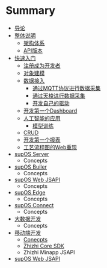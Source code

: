 # Summary

* [导论](README.md)
* [整体说明](concepts.md)
  * [架构体系](concepts/architecture.md)
  * [API版本](concepts/api-versioning-and-supos-versioning.md)
* [快速入门](getting-started.md)
  * [注册成为开发者](getting-started/signup-for-a-developer-account.md)
  * [对象建模](getting-started/object-modeling.md)
  * [数据接入](getting-started/connectivity.md)
    * [通过MQTT协议进行数据采集](getting-started/connectivity/mqtt.md)
    * [通过天梭进行数据采集](getting-started/connectivity/data-collector.md)
    * [开发自己的驱动](getting-started/connectivity/developer-a-driver-for-collector.md)
  * [开发第一个Dashboard](getting-started/dashboard.md)
  * [人工智能的应用](getting-started/ai.md)
    * [模型训练](getting-started/ai/ml-model.md)
  * [CRUD](getting-started/crud.md)
  * [开发第一个报表](getting-started/charts.md)
  * [工艺流程图的Web重现](getting-started/manufacture-process-chart.md)
* [supOS Server](supos-server.md)
  * Concepts
* [supOS Builer](supos-builer.md)
  * Concepts
* [supOS Web JSAPI](supos-web-jsapi.md)
  * Concepts
* [supOS Edge](supos-edge.md)
  * Concepts
* [supOS Connect](supos-connect.md)
  * Concepts
* [大数据开发](big-data.md)
  * Concepts
* [移动端开发](zhizhi.md)
  * [Conecpts](zhizhi/conecpts.md)
  * [Zhizhi Core SDK](zhizhi/zhizhi-core-sdk.md)
  * Zhizhi Minapp JSAPI
* [supOS Web JSAPI](supos-web-jsapi.md)

